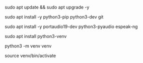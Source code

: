 
sudo apt update && sudo apt upgrade -y


sudo apt install -y python3-pip python3-dev git


sudo apt install -y portaudio19-dev python3-pyaudio espeak-ng

sudo apt install python3-venv


python3 -m venv venv

source venv/bin/activate